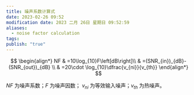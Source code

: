 ```yaml
---
title: 噪声系数计算式
date: 2023-02-26 09:52
modification date: 2023 二月 26日 星期日 09:52:59
aliases:
  - noise factor calculation
tags: 
publish: "true"
---
```


$$
\begin{align*}
NF & =10\log_{10}F\left[dB\right]\\
& =(SNR_{in})_{dB}-(SNR_{out})_{dB} \\
& =20\cdot \log_{10}\dfrac{v_{ni}}{v_{th}}
\end{align*}
$$

$NF$ 为噪声系数；$F$ 为噪声因数； $v_{ni}$ 为等效输入噪声；$v_{th}$ 为热噪声。

